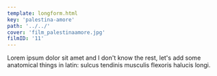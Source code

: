 ```yaml
---
template: longform.html
key: 'palestina-amore'
path: '../../'
cover: 'film_palestinaamore.jpg'
filmID: '11'
---
```


Lorem ipsum dolor sit amet and I don't know the rest, let's add some anatomical things in latin: sulcus tendinis musculis flexoris halucis longi.